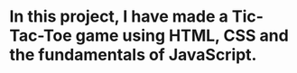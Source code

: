 # In this project, I have made a Tic-Tac-Toe game using HTML, CSS and the fundamentals of JavaScript.
